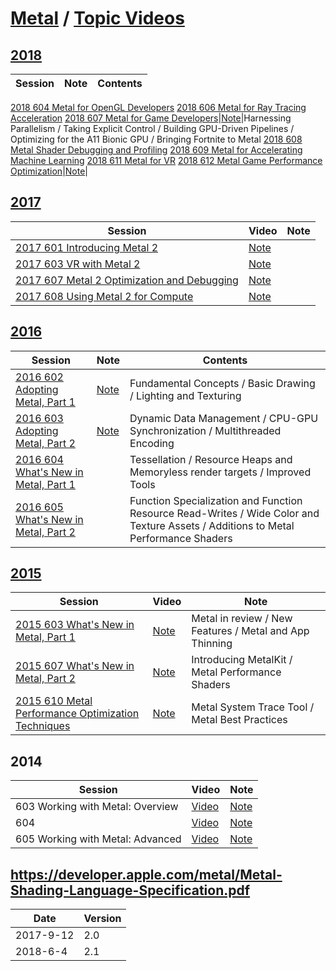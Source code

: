 # [Metal](https://developer.apple.com/documentation/metal) / [Topic Videos](https://developer.apple.com/videos/graphics-and-games/metal)


## [2018](https://developer.apple.com/videos/wwdc2018/)

Session  | Note | Contents
---|---|---
[2018 604 Metal for OpenGL Developers](https://developer.apple.com/videos/play/wwdc2018/604/)
[2018 606 Metal for Ray Tracing Acceleration](https://developer.apple.com/videos/play/wwdc2018/606/)
[2018 607 Metal for Game Developers](https://developer.apple.com/videos/play/wwdc2018/607/)|[Note](2018-607-metal-for-game-developers)|Harnessing Parallelism /  Taking Explicit Control / Building GPU-Driven Pipelines / Optimizing for the A11 Bionic GPU / Bringing Fortnite to Metal
[2018 608 Metal Shader Debugging and Profiling](https://developer.apple.com/videos/play/wwdc2018/608/)
[2018 609 Metal for Accelerating Machine Learning](https://developer.apple.com/videos/play/wwdc2018/609/)
[2018 611 Metal for VR](https://developer.apple.com/videos/play/wwdc2018/611/)
[2018 612 Metal Game Performance Optimization](https://developer.apple.com/videos/play/wwdc2018/612/)|[Note](2018/612-metal-game-performance)|

## [2017](https://developer.apple.com/videos/wwdc2017/)

Session | Video | Note
---|---|---
[2017 601 Introducing Metal 2](https://developer.apple.com/videos/play/wwdc2017/601/)|[Note](2017/601-introducing-metal-2.md)
[2017 603 VR with Metal 2](https://developer.apple.com/videos/play/wwdc2017/603/)|[Note](2017/603-vr-with-metal-2.md)
[2017 607 Metal 2 Optimization and Debugging](https://developer.apple.com/videos/play/wwdc2017/607/)|[Note](2017/607-metal-2-optimization-and-debugging.md)
[2017 608 Using Metal 2 for Compute](https://developer.apple.com/videos/play/wwdc2017/608/)|[Note](2017/608-using-metal-2-for-compute.md)


## [2016](https://developer.apple.com/videos/wwdc2014/)

Session  | Note | Contents
---|---|---
[2016 602 Adopting Metal, Part 1](https://developer.apple.com/videos/play/wwdc2016/602/)|[Note](2016/602-adopting-metal-part-1.md)|Fundamental Concepts / Basic Drawing / Lighting and Texturing
[2016 603 Adopting Metal, Part 2](https://developer.apple.com/videos/play/wwdc2016/603/)|[Note](2016/603-adopting-metal-part-2.md) |  Dynamic Data Management / CPU-GPU Synchronization / Multithreaded Encoding
[2016 604 What's New in Metal, Part 1](https://developer.apple.com/videos/play/wwdc2016/604)||Tessellation / Resource Heaps and Memoryless render targets / Improved Tools
[2016 605 What's New in Metal, Part 2](https://developer.apple.com/videos/play/wwdc2016/605)|| Function Specialization and Function Resource Read-Writes / Wide Color and Texture Assets / Additions to Metal Performance Shaders


## [2015](https://developer.apple.com/videos/wwdc2015/)

Session | Video | Note
---|---|---
[2015 603 What's New in Metal, Part 1](https://developer.apple.com/videos/play/wwdc2015/603/)| [Note](2015/603-whats-new-in-metal-part-1.md) | Metal in review / New Features / Metal and App Thinning
[2015 607 What's New in Metal, Part 2](https://developer.apple.com/videos/play/wwdc2015/607/)| [Note](2015/607-whats-new-in-metal-part-2.md) | Introducing MetalKit / Metal Performance Shaders
[2015 610 Metal Performance Optimization Techniques](https://developer.apple.com/videos/wwdc2015/)| [Note](610-metal-performance-optimization-techniques.md) | Metal System Trace Tool / Metal Best Practices

## 2014

Session | Video | Note
--|--|--
603 Working with Metal: Overview|[Video](https://developer.apple.com/videos/play/wwdc2014/603/)|[Note](2014/603-working-with-metal-overview.md)
604 |[Video](https://developer.apple.com/videos/play/wwdc2014/604/)|[Note](2014/604-working-with-metal-fundamentals.md)
605 Working with Metal: Advanced|[Video](https://developer.apple.com/videos/play/wwdc2014/605/) | [Note](2014/605-working-with-metal-advanced.md)









## https://developer.apple.com/metal/Metal-Shading-Language-Specification.pdf

Date | Version
---|---
2017-9-12|2.0
2018-6-4|2.1
